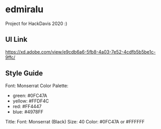 # edmiralu
Project for HackDavis 2020 :)

## UI Link
https://xd.adobe.com/view/e9cdb6a6-5fb8-4a03-7e52-4cdfb5b5be1c-9ffc/

## Style Guide

Font: Monserrat
Color Palette: 
- green: #0FC47A
- yellow: #FFDF4C
- red: #FF4447
- blue: #4978FF

Title:
Font: Monserrat (Black)
Size: 40
Color: #0FC47A or #FFFFFF

